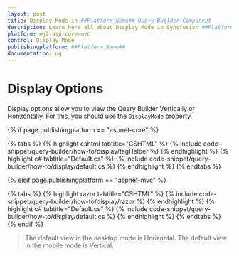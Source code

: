 ```yaml
---
layout: post
title: Display Mode in ##Platform_Name## Query Builder Component
description: Learn here all about Display Mode in Syncfusion ##Platform_Name## Query Builder component and more.
platform: ej2-asp-core-mvc
control: Display Mode
publishingplatform: ##Platform_Name##
documentation: ug
---
```



# Display Options

Display options allow you to view the Query Builder Vertically or Horizontally. For this, you should use the `DisplayMode` property.

{% if page.publishingplatform == "aspnet-core" %}

{% tabs %}
{% highlight cshtml tabtitle="CSHTML" %}
{% include code-snippet/query-builder/how-to/display/tagHelper %}
{% endhighlight %}
{% highlight c# tabtitle="Default.cs" %}
{% include code-snippet/query-builder/how-to/display/default.cs %}
{% endhighlight %}
{% endtabs %}

{% elsif page.publishingplatform == "aspnet-mvc" %}

{% tabs %}
{% highlight razor tabtitle="CSHTML" %}
{% include code-snippet/query-builder/how-to/display/razor %}
{% endhighlight %}
{% highlight c# tabtitle="Default.cs" %}
{% include code-snippet/query-builder/how-to/display/default.cs %}
{% endhighlight %}
{% endtabs %}
{% endif %}



> The default view in the desktop mode is Horizontal.
> The default view in the mobile mode is Vertical.